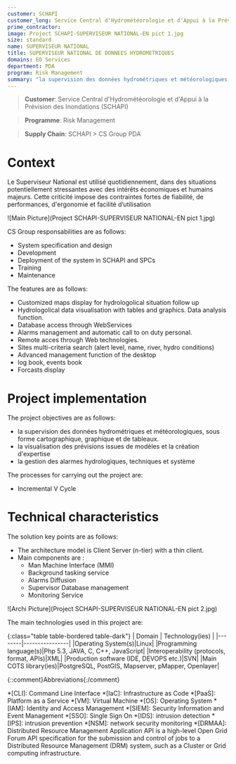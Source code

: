 ```yaml
---
customer: SCHAPI
customer_long: Service Central d'Hydrométéorologie et d'Appui à la Prévision des Inondations
prime_contractor: 
image: Project SCHAPI-SUPERVISEUR NATIONAL-EN pict 1.jpg
size: standard
name: SUPERVISEUR NATIONAL
title: SUPERVISEUR NATIONAL DE DONNEES HYDROMETRIQUES
domains: EO Services
department: PDA
program: Risk Management
summary: "la supervision des données hydrométriques et météorologiques, sous forme cartographique, graphique et de tableaux. la visualisation des prévisions issues de modèles et la création d'expertise. la gestion des alarmes hydrologiques, techniques et système"
---
```


> __Customer__\: Service Central d'Hydrométéorologie et d'Appui à la Prévision des Inondations (SCHAPI)

> __Programme__\: Risk Management

> __Supply Chain__\: SCHAPI >  CS Group PDA


# Context

Le Superviseur National est utilisé quotidiennement, dans des situations potentiellement stressantes avec des intérêts économiques et humains majeurs.
Cette criticité impose des contraintes fortes de fiabilité, de performances, d'ergonomie et facilité d’utilisation

![Main Picture](Project SCHAPI-SUPERVISEUR NATIONAL-EN pict 1.jpg)

CS Group responsabilities are as follows:
* System specification and design
* Development
* Deployment of the system in SCHAPI and SPCs
* Training
* Maintenance


The features are as follows:
* Customized maps display for hydrologolical situation follow up 
* Hydrologolical data visualisation with tables and graphics. Data analysis function.
* Database access through WebServices
* Alarms management and automatic call to on duty personal.
* Remote acces through Web technologies.
* Sites multi-criteria search (alert level, name, river, hydro conditions)
* Advanced management function of the desktop
* log book, events book
* Forcasts display

# Project implementation

The project objectives are as follows:
* la supervision des données hydrométriques et météorologiques, sous forme cartographique, graphique et de tableaux.
* la visualisation des prévisions issues de modèles et la création d'expertise
* la gestion des alarmes hydrologiques, techniques et système

The processes for carrying out the project are:
* Incremental V Cycle

# Technical characteristics

The solution key points are as follows:
* The architecture model is Client Server (n-tier) with a thin client.
* Main components are :
	 *  Man Machine Interface (MMI)
	 *  Background tasking service 
	 *  Alarms Diffusion
	 *  Supervisor Database management
	 *  Monitoring Service

![Archi Picture](Project SCHAPI-SUPERVISEUR NATIONAL-EN pict 2.jpg)

The main technologies used in this project are:

{:class="table table-bordered table-dark"}
| Domain | Technology(ies) |
|--------|----------------|
|Operating System(s)|Linux|
|Programming language(s)|Php 5.3, JAVA, C, C++, JavaScript|
|Interoperability (protocols, format, APIs)|XML|
|Production software (IDE, DEVOPS etc.)|SVN|
|Main COTS library(ies)|PostgreSQL, PostGIS, Mapserver, pMapper, Openlayer|



{::comment}Abbreviations{:/comment}

*[CLI]: Command Line Interface
*[IaC]: Infrastructure as Code
*[PaaS]: Platform as a Service
*[VM]: Virtual Machine
*[OS]: Operating System
*[IAM]: Identity and Access Management
*[SIEM]: Security Information and Event Management
*[SSO]: Single Sign On
*[IDS]: intrusion detection
*[IPS]: intrusion prevention
*[NSM]: network security monitoring
*[DRMAA]: Distributed Resource Management Application API is a high-level Open Grid Forum API specification for the submission and control of jobs to a Distributed Resource Management (DRM) system, such as a Cluster or Grid computing infrastructure.
